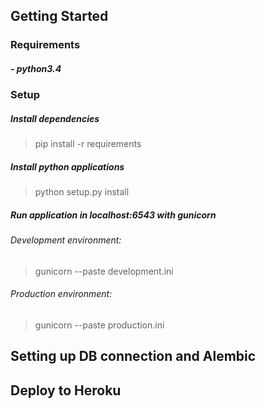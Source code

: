 ## Getting Started

### Requirements

##### - python3.4

### Setup

##### Install dependencies

> pip install -r requirements

##### Install python applications

> python setup.py install

##### Run application in localhost:6543 with gunicorn

###### Development environment:

> gunicorn --paste development.ini

###### Production environment:

> gunicorn --paste production.ini

## Setting up DB connection and Alembic

## Deploy to Heroku
